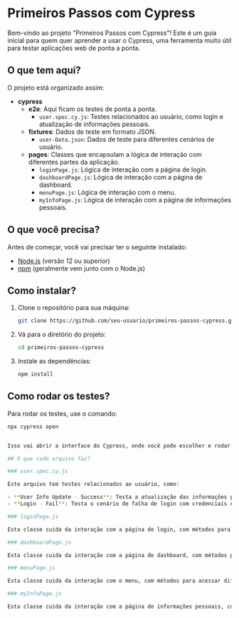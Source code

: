 
# Primeiros Passos com Cypress

Bem-vindo ao projeto "Primeiros Passos com Cypress"! Este é um guia inicial para quem quer aprender a usar o Cypress, uma ferramenta muito útil para testar aplicações web de ponta a ponta.

## O que tem aqui?

O projeto está organizado assim:

- **cypress**
  - **e2e**: Aqui ficam os testes de ponta a ponta.
    - `user.spec.cy.js`: Testes relacionados ao usuário, como login e atualização de informações pessoais.
  - **fixtures**: Dados de teste em formato JSON.
    - `user-Data.json`: Dados de teste para diferentes cenários de usuário.
  - **pages**: Classes que encapsulam a lógica de interação com diferentes partes da aplicação.
    - `loginPage.js`: Lógica de interação com a página de login.
    - `dashboardPage.js`: Lógica de interação com a página de dashboard.
    - `menuPage.js`: Lógica de interação com o menu.
    - `myInfoPage.js`: Lógica de interação com a página de informações pessoais.

## O que você precisa?

Antes de começar, você vai precisar ter o seguinte instalado:

- [Node.js](https://nodejs.org/) (versão 12 ou superior)
- [npm](https://www.npmjs.com/) (geralmente vem junto com o Node.js)

## Como instalar?

1. Clone o repositório para sua máquina:

   ```bash
   git clone https://github.com/seu-usuario/primeiros-passos-cypress.git
   

2. Vá para o diretório do projeto:

   ```bash
   cd primeiros-passos-cypress
   

3. Instale as dependências:

   ```bash
   npm install
   

## Como rodar os testes?

Para rodar os testes, use o comando:

```bash
npx cypress open


Isso vai abrir a interface do Cypress, onde você pode escolher e rodar os testes.

## O que cada arquivo faz?

### user.spec.cy.js

Este arquivo tem testes relacionados ao usuário, como:

- **User Info Update - Success**: Testa a atualização das informações pessoais do usuário.
- **Login - Fail**: Testa o cenário de falha de login com credenciais erradas.

### loginPage.js

Esta classe cuida da interação com a página de login, com métodos para acessar a página e fazer login com diferentes usuários.

### dashboardPage.js

Esta classe cuida da interação com a página de dashboard, com métodos para verificar se a página foi carregada corretamente.

### menuPage.js

Esta classe cuida da interação com o menu, com métodos para acessar diferentes seções da aplicação.

### myInfoPage.js

Esta classe cuida da interação com a página de informações pessoais, com métodos para preencher e salvar detalhes pessoais e de funcionário...
